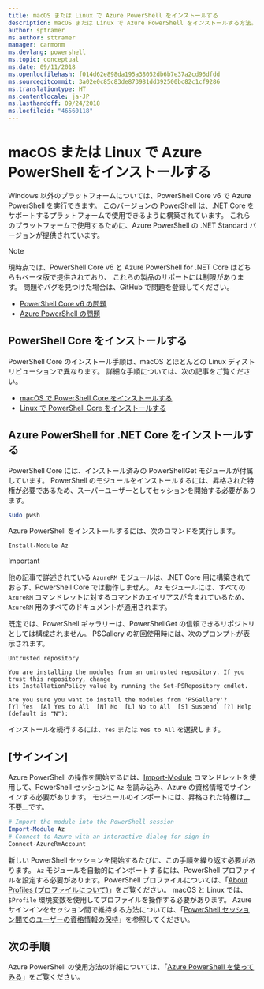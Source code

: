 ```yaml
---
title: macOS または Linux で Azure PowerShell をインストールする
description: macOS または Linux で Azure PowerShell をインストールする方法。
author: sptramer
ms.author: sttramer
manager: carmonm
ms.devlang: powershell
ms.topic: conceptual
ms.date: 09/11/2018
ms.openlocfilehash: f014d62e898da195a38052db6b7e37a2cd96dfdd
ms.sourcegitcommit: 3a02e0c85c83de873981dd392500bc82c1cf9286
ms.translationtype: HT
ms.contentlocale: ja-JP
ms.lasthandoff: 09/24/2018
ms.locfileid: "46560118"
---
```

# <a name="install-azure-powershell-on-macos-or-linux"></a>macOS または Linux で Azure PowerShell をインストールする

Windows 以外のプラットフォームについては、PowerShell Core v6 で Azure PowerShell を実行できます。 このバージョンの PowerShell は、.NET Core をサポートするプラットフォームで使用できるように構築されています。 これらのプラットフォームで使用するために、Azure PowerShell の .NET Standard バージョンが提供されています。

> [!NOTE]
> 現時点では、PowerShell Core v6 と Azure PowerShell for .NET Core はどちらもベータ版で提供されており、
> これらの製品のサポートには制限があります。 問題やバグを見つけた場合は、GitHub で問題を登録してください。
>
> * [PowerShell Core v6 の問題](https://github.com/PowerShell/PowerShell/issues)
> * [Azure PowerShell の問題](https://github.com/azure/azure-docs-powershell/issues)

## <a name="install-powershell-core"></a>PowerShell Core をインストールする

PowerShell Core のインストール手順は、macOS とほとんどの Linux ディストリビューションで異なります。
詳細な手順については、次の記事をご覧ください。

* [macOS で PowerShell Core をインストールする](/powershell/scripting/setup/installing-powershell-core-on-macos)
* [Linux で PowerShell Core をインストールする](/powershell/scripting/setup/installing-powershell-core-on-linux)

## <a name="install-azure-powershell-for-net-core"></a>Azure PowerShell for .NET Core をインストールする

PowerShell Core には、インストール済みの PowerShellGet モジュールが付属しています。 PowerShell のモジュールをインストールするには、昇格された特権が必要であるため、スーパーユーザーとしてセッションを開始する必要があります。

```bash
sudo pwsh
```

Azure PowerShell をインストールするには、次のコマンドを実行します。

```powershell
Install-Module Az
```

> [!IMPORTANT]
> 他の記事で詳述されている `AzureRM` モジュールは、.NET Core 用に構築されておらず、PowerShell Core では動作しません。 `Az` モジュールには、すべての `AzureRM` コマンドレットに対するコマンドのエイリアスが含まれているため、`AzureRM` 用のすべてのドキュメントが適用されます。

既定では、PowerShell ギャラリーは、PowerShellGet の信頼できるリポジトリとしては構成されません。 PSGallery の初回使用時には、次のプロンプトが表示されます。

```output
Untrusted repository

You are installing the modules from an untrusted repository. If you trust this repository, change
its InstallationPolicy value by running the Set-PSRepository cmdlet.

Are you sure you want to install the modules from 'PSGallery'?
[Y] Yes  [A] Yes to All  [N] No  [L] No to All  [S] Suspend  [?] Help (default is "N"):
```

インストールを続行するには、`Yes` または `Yes to All` を選択します。

## <a name="sign-in"></a>[サインイン]

Azure PowerShell の操作を開始するには、[Import-Module](/powershell/module/Microsoft.PowerShell.Core/Import-Module) コマンドレットを使用して、PowerShell セッションに `Az` を読み込み、Azure の資格情報でサインインする必要があります。 モジュールのインポートには、昇格された特権は__不要__です。

```powershell
# Import the module into the PowerShell session
Import-Module Az
# Connect to Azure with an interactive dialog for sign-in
Connect-AzureRmAccount
```

新しい PowerShell セッションを開始するたびに、この手順を繰り返す必要があります。 `Az` モジュールを自動的にインポートするには、PowerShell プロファイルを設定する必要があります。PowerShell プロファイルについては、「[About Profiles (プロファイルについて)](/powershell/module/microsoft.powershell.core/about/about_profiles)」をご覧ください。
macOS と Linux では、`$Profile` 環境変数を使用してプロファイルを操作する必要があります。 Azure サインインをセッション間で維持する方法については、「[PowerShell セッション間でのユーザーの資格情報の保持](context-persistence.md)」を参照してください。

## <a name="next-steps"></a>次の手順

Azure PowerShell の使用方法の詳細については、「[Azure PowerShell を使ってみる](get-started-azureps.md)」をご覧ください。
